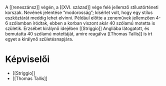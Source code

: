 A [[reneszánsz]] végén, a [[XVI. század]] vége felé jellemző stílustörténeti korszak. Nevének jelentése “modorosság”; kísérlet volt, hogy egy stílus eszköztárát meddig lehet elvinni.
Például előtte a zeneművek jellemzően 4-6 szólamban íródtak, ebben a korban viszont akár 40 szólamú motetta is születik.
Erzsébet királynő idejében [[Striggio]] Angliába látogatott, és bemutatta 40 szólamú motettáját, amire reagálva [[Thomas Tallis]] is írt egyet a királynő születésnapjára.
# Képviselői
- [[Striggio]]
- [[Thomas Tallis]]